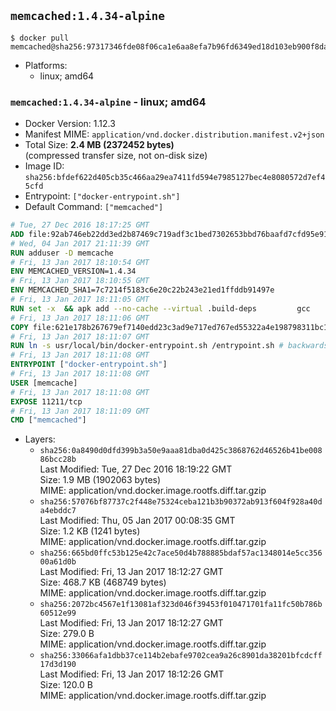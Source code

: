 ## `memcached:1.4.34-alpine`

```console
$ docker pull memcached@sha256:97317346fde08f06ca1e6aa8efa7b96fd6349ed18d103eb900f8dac75a577ac8
```

-	Platforms:
	-	linux; amd64

### `memcached:1.4.34-alpine` - linux; amd64

-	Docker Version: 1.12.3
-	Manifest MIME: `application/vnd.docker.distribution.manifest.v2+json`
-	Total Size: **2.4 MB (2372452 bytes)**  
	(compressed transfer size, not on-disk size)
-	Image ID: `sha256:bfdef622d405cb35c466aa29ea7411fd594e7985127bec4e8080572d7ef45cfd`
-	Entrypoint: `["docker-entrypoint.sh"]`
-	Default Command: `["memcached"]`

```dockerfile
# Tue, 27 Dec 2016 18:17:25 GMT
ADD file:92ab746eb22dd3ed2b87469c719adf3c1bed7302653bbd76baafd7cfd95e911e in / 
# Wed, 04 Jan 2017 21:11:39 GMT
RUN adduser -D memcache
# Fri, 13 Jan 2017 18:10:54 GMT
ENV MEMCACHED_VERSION=1.4.34
# Fri, 13 Jan 2017 18:10:55 GMT
ENV MEMCACHED_SHA1=7c7214f5183c6e20c22b243e21ed1ffddb91497e
# Fri, 13 Jan 2017 18:11:05 GMT
RUN set -x 	&& apk add --no-cache --virtual .build-deps 		gcc 		libc-dev 		libevent-dev 		linux-headers 		make 		perl 		tar 	&& wget -O memcached.tar.gz "http://memcached.org/files/memcached-$MEMCACHED_VERSION.tar.gz" 	&& echo "$MEMCACHED_SHA1  memcached.tar.gz" | sha1sum -c - 	&& mkdir -p /usr/src/memcached 	&& tar -xzf memcached.tar.gz -C /usr/src/memcached --strip-components=1 	&& rm memcached.tar.gz 	&& cd /usr/src/memcached 	&& ./configure 	&& make -j$(getconf _NPROCESSORS_ONLN) 	&& make install 	&& cd / && rm -rf /usr/src/memcached 	&& runDeps="$( 		scanelf --needed --nobanner --recursive /usr/local 			| awk '{ gsub(/,/, "\nso:", $2); print "so:" $2 }' 			| sort -u 			| xargs -r apk info --installed 			| sort -u 	)" 	&& apk add --virtual .memcached-rundeps $runDeps 	&& apk del .build-deps
# Fri, 13 Jan 2017 18:11:06 GMT
COPY file:621e178b267679ef7140edd23c3ad9e717ed767ed55322a4e198798311bc1d36 in /usr/local/bin/ 
# Fri, 13 Jan 2017 18:11:07 GMT
RUN ln -s usr/local/bin/docker-entrypoint.sh /entrypoint.sh # backwards compat
# Fri, 13 Jan 2017 18:11:08 GMT
ENTRYPOINT ["docker-entrypoint.sh"]
# Fri, 13 Jan 2017 18:11:08 GMT
USER [memcache]
# Fri, 13 Jan 2017 18:11:08 GMT
EXPOSE 11211/tcp
# Fri, 13 Jan 2017 18:11:09 GMT
CMD ["memcached"]
```

-	Layers:
	-	`sha256:0a8490d0dfd399b3a50e9aaa81dba0d425c3868762d46526b41be00886bcc28b`  
		Last Modified: Tue, 27 Dec 2016 18:19:22 GMT  
		Size: 1.9 MB (1902063 bytes)  
		MIME: application/vnd.docker.image.rootfs.diff.tar.gzip
	-	`sha256:57076bf87737c2f448e75324ceba121b3b90372ab913f604f928a40da4ebddc7`  
		Last Modified: Thu, 05 Jan 2017 00:08:35 GMT  
		Size: 1.2 KB (1241 bytes)  
		MIME: application/vnd.docker.image.rootfs.diff.tar.gzip
	-	`sha256:665bd0ffc53b125e42c7ace50d4b788885bdaf57ac1348014e5cc35600a61d0b`  
		Last Modified: Fri, 13 Jan 2017 18:12:27 GMT  
		Size: 468.7 KB (468749 bytes)  
		MIME: application/vnd.docker.image.rootfs.diff.tar.gzip
	-	`sha256:2072bc4567e1f13081af323d046f39453f010471701fa11fc50b786b60512e99`  
		Last Modified: Fri, 13 Jan 2017 18:12:27 GMT  
		Size: 279.0 B  
		MIME: application/vnd.docker.image.rootfs.diff.tar.gzip
	-	`sha256:33066afa1dbb37ce114b2ebafe9702cea9a26c8901da38201bfcdcff17d3d190`  
		Last Modified: Fri, 13 Jan 2017 18:12:26 GMT  
		Size: 120.0 B  
		MIME: application/vnd.docker.image.rootfs.diff.tar.gzip
